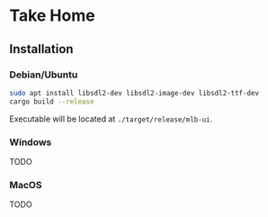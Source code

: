 # Take Home

## Installation

### Debian/Ubuntu

```bash
sudo apt install libsdl2-dev libsdl2-image-dev libsdl2-ttf-dev
cargo build --release
```

Executable will be located at `./target/release/mlb-ui`.

### Windows

TODO

### MacOS

TODO
